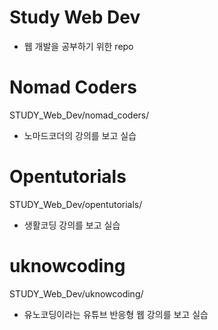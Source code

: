 # Study Web Dev
- 웹 개발을 공부하기 위한 repo

# Nomad Coders
STUDY_Web_Dev/nomad_coders/
- 노마드코더의 강의를 보고 실습

# Opentutorials
STUDY_Web_Dev/opentutorials/
- 생활코딩 강의를 보고 실습

# uknowcoding
STUDY_Web_Dev/uknowcoding/
- 유노코딩이라는 유튜브 반응형 웹 강의를 보고 실습